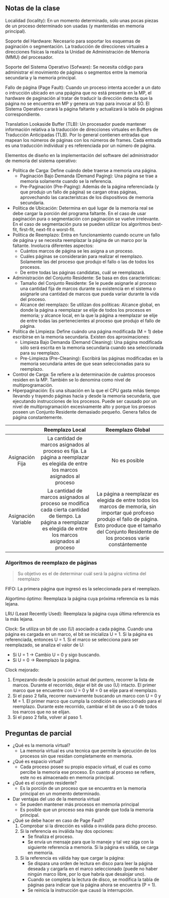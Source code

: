 ## Notas de la clase

Localidad (locality): En un momento determinado, solo unas pocas piezas de un proceso determinado son usadas (y mantenidas en memoria principal).

Soporte del Hardware: Necesario para soportar los esquemas de paginación o segmentación. La traducción de direcciones virtuales a direcciones físicas la realiza la Unidad de Administración de Memoria (MMU) del procesador.

Soporte del Sistema Operativo (Sofware): Se necesita código para administrar el movimiento de páginas o segmentos entre la memoria secundaria y la memoria principal.

Fallo de página (Page Fault): Cuando un proceso intenta acceder a un dato o intrucción ubicado en una ppágina que no está presente en la MP, el hardware de paginación al tratar de traducir la dirección detecta que la página no se encuentra en MP y genera un trap para invocar al SO. El Sistema Operativo carará la página faltante y actualizará la tabla de páginas correspondiente.

Translation Lookaside Buffer (TLB): Un procesador puede mantener información relativa a la traducción de direcciones virtuales en Buffers de Traducción Anticipadas (TLB). Por lo general contienen entradas que mapean los números de páginas con los números de frames. Cada entrada es una traducción individual y es referenciada por un número de página.

Elementos de diseño en la implementación del software del administrador de memoria del sistema operativo:
* Política de Carga: Define cuándo debe traerse a memoria una página.
  * Paginación Bajo Demanda (Demand Paging): Una página se trae a memoria solamente cuando se la referencia.
  * Pre-Paginación (Pre-Paging): Además de la página referenciada (y que produjo un fallo de página) se cargan otras páginas, aprovechando las característcas de los dispositivos de memoria secundaria.
* Política de Ubicación: Determina en qué lugar de la memoria real se debe cargar la porción del programa faltante. En el caso de usar paginación pura o segmentación con paginación se vuelve irrelevante. En el caso de segmentación pura se pueden utilizar los algoritmos best-fit, first-fit, next-fit o worst-fit.
* Política de Reemplazo: Entra en funcionamiento cuando ocurre un fallo de página y se necesita reemplazar la página de un marco por la faltante. Involucra diferentes aspectos:
  * Cuántos marcos de página se les asigna a un proceso.
  * Cuáles páginas se considerarán para realizar el reemplazo. Solamente las del proceso que produjo el fallo o las de todos los procesos.
  * De entre todas las páginas candidatas, cuál se reemplazará.
* Administración del Conjunto Residente: Se basa en dos características:
  * Tamaño del Conjunto Residente: Se le puede asignarle al proceso una cantidad fija de marcos durante su existencia en el sistema o asignarle una cantidad de marcos que pueda variar durante la vida del proceso.
  * Alcance del reemplazo: Se utilizan dos políticas: Alcance global, en donde la página a reemplazar se elije de todos los procesos en memoria; y alcance local, en la que la página a reemplazar se elije de entre todas las pertenecientes al proceso que produjo el fallo de página.
* Política de Limpieza: Define cuándo una página modificada (M = 1) debe escribirse en la memoria secundaria. Existen dos aproximaciones:
  * Limpieza Bajo Demanda (Demand Cleaning): Una página modificada sólo será escrita en la memoria secundaria cuando sea seleccionada para su reemplazo.
  * Pre-Limpieza (Pre-Cleaning): Escribirá las páginas modificadas en la memoria secundaria antes de que sean seleccionadas para su reemplazo.
* Control de Carga: Se refiere a la determinación de cuántos procesos residen en la MP. También se lo denomina como nivel de multiprogramación.
* Hiperpaginación: Es una situación en la que el CPU gasta mñás tiempo llevando y trayendo páginas hacia y desde la memoria secundaria, que ejecutando instrucciones de los procesos. Puede ser causado por un nivel de multiprogramación excesivamente alto y porque los proesos poseen un Conjunto Residente demasiado pequeño. Genera fallos de página constantemente. 

|| Reemplazo Local | Reemplazo Global |
| :-: | :-: | :-: |
| Asignación Fija | La cantidad de marcos asignados al proceso es fija. La página a reemplazar es elegida de entre los marcos asignados al proceso | No es posible |
| Asignación Variable | La cantidad de marcos asignados al proceso se modifica cada cierta cantidad de tiempo. La página a reemplazar es elegida de entre los marcos asignados al proceso | La página a reemplazar es elegida de entre todos los marcos de memoria, sin importar qué profceso produjo el fallo de página. Esto produce que el tamaño del Conjunto Residente de los procesos varíe constántemente |

### Algoritmos de reemplazo de páginas

> Su objetivo es el de determinar cuál será la página víctima del reemplazo

FIFO: La primera página que ingresó es la seleccionada para el reemplazo.

Algortimo óptimo: Reemplaza la página cuya próxima referencia es la más lejana.

LRU (Least Recently Used): Reemplaza la página cuya última referencia es la más lejana.

Clock: Se utiliza un bit de uso (U) asociado a cada página. Cuando una página es cargada en un marco, el bit se inicializa U = 1. Si la página es referenciada, entonces U = 1. Si el marco se selecciona para ser reemplazado, se analiza el valor de U: 
* Si U = 1 -> Cambio U = 0 y sigo buscando.
* Si U = 0 -> Reemplazo la página.

Clock mejorado:
1. Empezando desde la posición actual del puntero, recorrer la lista de marcos. Durante el recorrido, dejar el bit de uso (U) intacto. El primer marco que se encuentre con U = 0 y M = 0 se elije para el reemplazo.
2. Si el paso 2 falla, recorrer nuevamente buscando un marco con U = 0 y M = 1. El primer marco que cumpla la condición es seleccionado para el reemplazo. Durante este recorrido, cambiar el bit de uso a 0 de todos los marcos que no se elijan.
3. Si el paso 2 falla, volver al paso 1.

## Preguntas de parcial
* ¿Qué es la memoria virtual?
  * La memoria virtual es una tecnica que permite la ejecución de los procesos sin que residan completamente en memoria.
* ¿Qué es espacio virtual?
  * Cada proceso posee su propio espacio virtual, el cual es como percibe la memoria ese proceso. En cuanto al proceso se refiere, este no es almacenado en memoria principal.
* ¿Qué es el conjunto residente?
  * Es la porción de un proceso que se encuentra en la memoria principal en un momento determinado.
* Dar ventajas del uso de la memoria virtual
  * Se pueden mantener más procesos en memoria principal
  * Es posible que un proceso sea más grande que toda la memoria principal.
* ¿Qué se debe hacer en caso de Page Fault?
  1. Comprobar si la dirección es válida o inválida para dicho proceso.
  2. Si la referencia es inválida hay dos opciones:
      * Se finaliza el proceso.
      * Se envía un mensaje para que lo maneje y tal vez siga con la siguiente referencia a memoria. Si la página es válida, se carga en memoria.
  3. Si la referencia es válida hay que cargar la página:
      * Se dispara una orden de lectura en disco para leer la página deseada y cargarla en el marco seleccionado (puede no haber ningún marco libre, por lo que habría que desalojar uno).
      * Cuando se completa la lectura de disco, se modifica la tabla de páginas para indicar que la página ahora se encuentra (P = 1).
      * Se reinicia la instrucción que causó la interrupción.